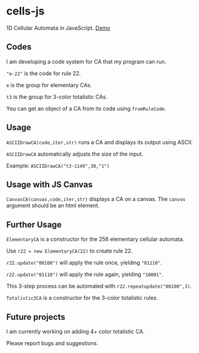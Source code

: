 # cells-js
1D Cellular Automata in JavaScript. [Demo](https://nph278.github.io/cells-js/demo.html)


## Codes

I am developing a code system for CA that my program can run.

`"e-22"` is the code for rule 22.

`e` is the group for elementary CAs.

`t3` is the group for 3-color totalistic CAs.

You can get an object of a CA from its code using `fromRuleCode`.

## Usage

`ASCIIDrawCA(code,iter,str)` runs a CA and displays its output using ASCII.

`ASCIIDrawCA` automatically adjusts the size of the input.

Example: `ASCIIDrawCA("t3-1149",30,"1")`


## Usage with JS Canvas

`CanvasCA(canvas,code,iter,str)` displays a CA on a canvas. The `canvas` argument should be an html element.

## Further Usage


`ElementaryCA` is a constructor for the 256 elementary cellular automata.

Use `r22 = new ElementaryCA(22)` to create rule 22.

`r22.update("00100")` will apply the rule once, yielding `"01110"`.

`r22.update("01110")` will apply the rule again, yielding `"10001"`.

This 3-step process can be automated with `r22.repeatupdate("00100",3)`.

`Totalistic3CA` is a constructor for the 3-color totalistic rules.


## Future projects

I am currently working on adding 4+ color totalistic CA.


Please report bugs and suggestions.
